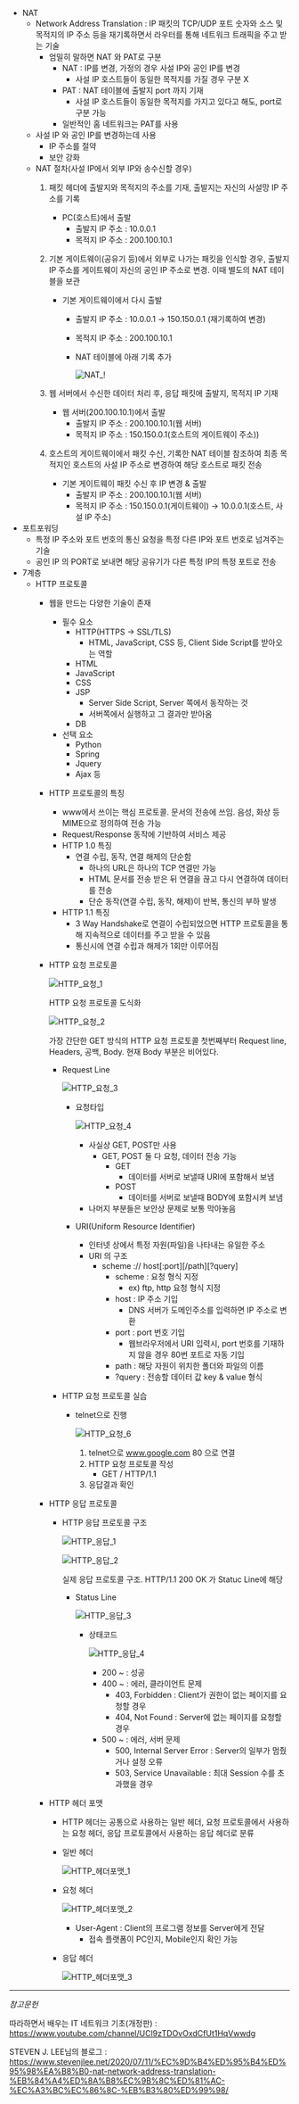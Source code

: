 - NAT
    - Network Address Translation : IP 패킷의 TCP/UDP 포트 숫자와 소스 및 목적지의 IP 주소 등을 재기록하면서 라우터를 통해 네트워크 트래픽을 주고 받는 기술
        - 엄밀히 말하면 NAT 와 PAT로 구분
            - NAT : IP를 변경, 가정의 경우 사설 IP와 공인 IP를 변경
                - 사설 IP 호스트들이 동일한 목적지를 가질 경우 구분 X
            - PAT : NAT 테이블에 출발지 port 까지 기재
                - 사설 IP 호스트들이 동일한 목적지를 가지고 있다고 해도, port로 구분 가능
            - 일반적인 홈 네트워크는 PAT를 사용
    - 사설 IP 와 공인 IP를 변경하는데 사용
        - IP 주소를 절약
        - 보안 강화
    - NAT 절차(사설 IP에서 외부 IP와 송수신할 경우)
        1. 패킷 헤더에 출발지와 목적지의 주소를 기재, 출발지는 자신의 사설망 IP 주소를 기록
            - PC(호스트)에서 출발
                - 출발지 IP 주소 : 10.0.0.1
                - 목적지 IP 주소 : 200.100.10.1
        2. 기본 게이트웨이(공유기 등)에서 외부로 나가는 패킷을 인식할 경우, 출발지 IP 주소를 게이트웨이 자신의 공인 IP 주소로 변경. 이때 별도의 NAT 테이블을 보관
            - 기본 게이트웨이에서 다시 출발
                - 출발지 IP 주소 : 10.0.0.1 → 150.150.0.1 (재기록하여 변경)
                - 목적지 IP 주소 : 200.100.10.1
                - NAT 테이블에 아래 기록 추가

                    ![NAT_!](https://user-images.githubusercontent.com/60249222/120068054-ab476e00-c0b9-11eb-9fcc-1758558153aa.png)


        3. 웹 서버에서 수신한 데이터 처리 후, 응답 패킷에 출발지, 목적지 IP 기재
            - 웹 서버(200.100.10.1)에서 출발
                - 출발지 IP 주소 : 200.100.10.1(웹 서버)
                - 목적지 IP 주소 : 150.150.0.1(호스트의 게이트웨이 주소))
        4. 호스트의 게이트웨이에서 패킷 수신, 기록한 NAT 테이블 참조하여 최종 목적지인 호스트의 사설 IP 주소로 변경하여 해당 호스트로 패킷 전송
            - 기본 게이트웨이 패킷 수신 후 IP 변경 & 출발
                - 출발지 IP 주소 : 200.100.10.1(웹 서버)
                - 목적지 IP 주소 : 150.150.0.1(게이트웨이) → 10.0.0.1(호스트, 사설 IP 주소)
- 포트포워딩
    - 특정 IP 주소와 포트 번호의 통신 요청을 특정 다른 IP와 포트 번호로 넘겨주는 기술
    - 공인 IP 의 PORT로 보내면 해당 공유기가 다른 특정 IP의 특정 포트로 전송
- 7계층
    - HTTP 프로토콜
        - 웹을 만드는 다양한 기술이 존재
            - 필수 요소
                - HTTP(HTTPS → SSL/TLS)
                    - HTML, JavaScript, CSS 등, Client Side Script를 받아오는 역할
                - HTML
                - JavaScript
                - CSS
                - JSP
                    - Server Side Script, Server 쪽에서 동작하는 것
                    - 서버쪽에서 실행하고 그 결과만 받아옴
                - DB
            - 선택 요소
                - Python
                - Spring
                - Jquery
                - Ajax 등
        - HTTP 프로토콜의 특징
            - www에서 쓰이는 핵심 프로토콜. 문서의 전송에 쓰임. 음성, 화상 등 MIME으로 정의하여 전송 가능
            - Request/Response 동작에 기반하여 서비스 제공
            - HTTP 1.0 특징
                - 연결 수립, 동작, 연결 해제의 단순함
                    - 하나의 URL은 하나의 TCP 연결만 가능
                    - HTML 문서를 전송 받은 뒤 연결을 끊고 다시 연결하여 데이터를 전송
                    - 단순 동작(연결 수립, 동작, 해제)이 반복, 통신의 부하 발생
            - HTTP 1.1 특징
                - 3 Way Handshake로 연결이 수립되었으면 HTTP 프로토콜을 통해 지속적으로 데이터를 주고 받을 수 있음
                - 통신시에 연결 수립과 해제가 1회만 이루어짐
        - HTTP 요청 프로토콜

            ![HTTP_요청_1](https://user-images.githubusercontent.com/60249222/120068131-1b55f400-c0ba-11eb-8b1a-08f5e5cc2a42.png)


            HTTP 요청 프로토콜 도식화

            ![HTTP_요청_2](https://user-images.githubusercontent.com/60249222/120068141-2a3ca680-c0ba-11eb-8c7f-da1ad780ef85.png)

            가장 간단한 GET 방식의 HTTP 요청 프로토콜 첫번째부터 Request line, Headers, 공백, Body. 현재 Body 부분은 비어있다.

            - Request Line

                ![HTTP_요청_3](https://user-images.githubusercontent.com/60249222/120068148-3163b480-c0ba-11eb-8ea8-400030af92dd.png)

                - 요청타입

                    ![HTTP_요청_4](https://user-images.githubusercontent.com/60249222/120068155-39235900-c0ba-11eb-92ff-28bf8765dca8.png)

                    - 사실상 GET, POST만 사용
                        - GET, POST 둘 다 요청, 데이터 전송 가능
                            - GET
                                - 데이터를 서버로 보낼때 URI에 포함해서 보냄
                            - POST
                                - 데이터를 서버로 보낼때 BODY에 포함시켜 보냄
                    - 나머지 부분들은 보안상 문제로 보통 막아놓음
                - URI(Uniform Resource Identifier)
                    - 인터넷 상에서 특정 자원(파일)을 나타내는 유일한 주소
                    - URI 의 구조
                        - scheme :// host[:port][/path][?query]
                            - scheme : 요청 형식 지정
                                - ex) ftp, http 요청 형식 지정
                            - host : IP 주소 기입
                                - DNS 서버가 도메인주소를 입력하면 IP 주소로 변환
                            - port : port 번호 기입
                                - 웹브라우저에서 URI 입력시, port 번호를 기재하지 않을 경우 80번 포트로 자동 기입
                            - path : 해당 자원이 위치한 폴더와 파일의 이름
                            - ?query : 전송할 데이터 값 key & value 형식
            - HTTP 요청 프로토콜 실습
                - telnet으로 진행

                    ![HTTP_요청_6](https://user-images.githubusercontent.com/60249222/120068173-4c362900-c0ba-11eb-8ab2-1f2cc9a16448.png)

                    1. telnet으로 www.google.com 80 으로 연결
                    2. HTTP 요청 프로토콜 작성
                        - GET / HTTP/1.1
                    3. 응답결과 확인
        - HTTP 응답 프로토콜
            - HTTP 응답 프로토콜 구조

                ![HTTP_응답_1](https://user-images.githubusercontent.com/60249222/120068176-52c4a080-c0ba-11eb-95a1-d72dd14d694f.png)

                ![HTTP_응답_2](https://user-images.githubusercontent.com/60249222/120068182-59531800-c0ba-11eb-8b6d-8c2986e7545f.png)

                실제 응답 프로토콜 구조. HTTP/1.1 200 OK 가 Statuc Line에 해당

                - Status Line

                    ![HTTP_응답_3](https://user-images.githubusercontent.com/60249222/120068196-63751680-c0ba-11eb-8b76-e1c742b80f3e.png)

                    - 상태코드

                        ![HTTP_응답_4](https://user-images.githubusercontent.com/60249222/120068208-6a9c2480-c0ba-11eb-9ed8-ce1a380ec9c6.png)

                        - 200 ~ : 성공
                        - 400 ~ : 에러, 클라이언트 문제
                            - 403, Forbidden : Client가 권한이 없는 페이지를 요청할 경우
                            - 404, Not Found : Server에 없는 페이지를 요청할 경우
                        - 500 ~ : 에러, 서버 문제
                            - 500, Internal Server Error : Server의 일부가 멈췄거나 설정 오류
                            - 503, Service Unavailable : 최대 Session 수를 초과했을 경우
        - HTTP 헤더 포맷
            - HTTP 헤더는 공통으로 사용하는 일반 헤더, 요청 프로토콜에서 사용하는 요청 헤더, 응답 프로토콜에서 사용하는 응답 헤더로 분류
            - 일반 헤더

                ![HTTP_헤더포맷_1](https://user-images.githubusercontent.com/60249222/120068223-7556b980-c0ba-11eb-89d3-3bd1226e1353.png)

            - 요청 헤더

                ![HTTP_헤더포맷_2](https://user-images.githubusercontent.com/60249222/120068235-7b4c9a80-c0ba-11eb-8e7c-9b2a5fd57520.png)

                - User-Agent : Client의 프로그램 정보를 Server에게 전달
                    - 접속 플랫폼이 PC인지, Mobile인지 확인 가능
            - 응답 헤더

                ![HTTP_헤더포맷_3](https://user-images.githubusercontent.com/60249222/120068241-830c3f00-c0ba-11eb-837b-52636f90c0ab.png)
                
                
<hr/>

_참고문헌_

따라하면서 배우는 IT 네트워크 기초(개정판) : <https://www.youtube.com/channel/UCl9zTDOvOxdCfUt1HqVwwdg>

STEVEN J. LEE님의 블로그 : <https://www.stevenjlee.net/2020/07/11/%EC%9D%B4%ED%95%B4%ED%95%98%EA%B8%B0-nat-network-address-translation-%EB%84%A4%ED%8A%B8%EC%9B%8C%ED%81%AC-%EC%A3%BC%EC%86%8C-%EB%B3%80%ED%99%98/>
